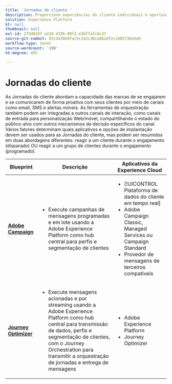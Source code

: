 ```yaml
---
title: 'Jornadas do cliente '
description: Proporcione experiências do cliente individuais e oportunas em todos os canais.
solution: Experience Platform
kt: null
thumbnail: null
exl-id: 273d024f-a220-4336-89f2-e3bffafcdc37
source-git-commit: 83cda30e0fac5c3a2c38ca4b2df2c2405736e4a0
workflow-type: tm+mt
source-wordcount: '190'
ht-degree: 45%

---
```


# Jornadas do cliente

As Jornadas do cliente abordam a capacidade das marcas de se engajarem e se comunicarem de forma proativa com seus clientes por meio de canais como email, SMS e alertas móveis. As ferramentas de orquestração também podem ser integradas a outros canais de interação, como canais de entrada para personalização Web/móvel, compartilhando o estado do público-alvo com outros mecanismos de decisão específicos do canal. Vários fatores determinam quais aplicativos e opções de implantação devem ser usados para as Jornadas do cliente, mas podem ser resumidos em duas abordagens diferentes:  reagir a um cliente durante o engajamento (disparado) OU reagir a um grupo de clientes durante o engajamento (programado).

| Blueprint | Descrição | Aplicativos da Experience Cloud |
|---|---|---|
| **[Adobe Campaign](batch-messaging.md)** | <ul><li>Execute campanhas de mensagens programadas e em lote usando a Adobe Experience Platform como hub central para perfis e segmentação de clientes</li></ul> | <ul><li>[!UICONTROL Plataforma de dados do cliente em tempo real]</li><li>Adobe Campaign Classic, Managed Services ou Campaign Standard</li><li>Provedor de mensagens de terceiros compatíveis</li></ul> |
| **[Journey Optimizer](journey-optimizer.md)** | <ul><li>Execute mensagens acionadas e por streaming usando a Adobe Experience Platform como hub central para transmissão de dados, perfis e segmentação de clientes, com o Journey Orchestration para transmitir a orquestração de jornadas e entrega de mensagens</li></ul> | <ul><li>Adobe Experience Platform</li><li>Journey Optimizer</li></ul> |